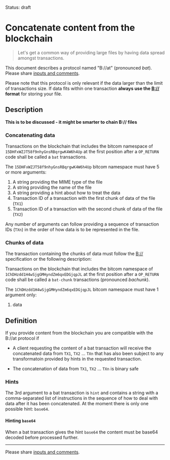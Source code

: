 Status: draft

# Concatenate content from the blockchain

> Let's get a common way of providing large files by having data spread amongst transactions.

This document describes a protocol named "B://at" (pronounced _bat_). 
Please share [inputs and comments](https://github.com/bico-media/bat/issues).

Please note that this protocol is only relevant if the data larger than the limit of transactions size. If data fits within one transaction **always use the [B://](https://b.bitdb.network) format** for storing your file. 


## Description

**This is to be discussed - it might be smarter to chain B:// files**

### Concatenating data

Transactions on the blockchain that includes the bitcom namespace of `15DHFxWZJT58f9nhyGnsRBqrgwK4W6h4Up` at the first position after a `OP_RETURN` code shall be called a `bat` transactions. 

The `15DHFxWZJT58f9nhyGnsRBqrgwK4W6h4Up` bitcom namespace must have 5 or more arguments:
1. A string providing the MIME type of the file
2. A string providing the name of the file
3. A string providing a hint about how to treat the data
4. Transaction ID of a transaction with the first chunk of data of the file (`TX1`)
5. Transaction ID of a transaction with the second chunk of data of the file (`TX2`)

Any number of arguments can follow providing a sequence of transaction IDs (`TXn`) in the order of how data is to be represented in the file. 

### Chunks of data

The transaction containing the chunks of data must follow the [B://](https://b.bitdb.network) specification or the following description:

Transactions on the blockchain that includes the bitcom namespace of `1ChDHzdd1H4wSjgGMHyndZm6qxEDGjqpJL` at the first position after a `OP_RETURN` code shall be called a `bat-chunk` transactions (pronounced _bachunk_). 

The `1ChDHzdd1H4wSjgGMHyndZm6qxEDGjqpJL` bitcom namespace must have 1 argument only:
1. data


## Definition

If you provide content from the blockchain you are compatible with the B://at protocol if

- A client requesting the content of a bat transaction will receive the concatenated data from `TX1`, `TX2` ... `TXn` that has also been subject to any transformatoin provided by hints in the requested transaction. 

- The concatenation of data from `TX1`, `TX2` ... `TXn` is binary safe



### Hints

The 3rd argument to a bat transaction is `hint` and contains a string with a comma-separated list of instructions in the sequence of how to deal with data after it has been concatenated. At the moment there is only one possible hint: `base64`.

#### Hinting `base64`

When a bat transaction gives the hint `base64` the content must be base64 decoded before processed further. 

----

Please share [inputs and comments](https://github.com/bico-media/bat/issues).
